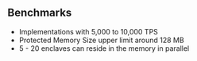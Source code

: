 
## Benchmarks
- Implementations with 5,000 to 10,000 TPS
- Protected Memory Size upper limit around 128 MB
- 5 - 20 enclaves can reside in the memory in parallel
